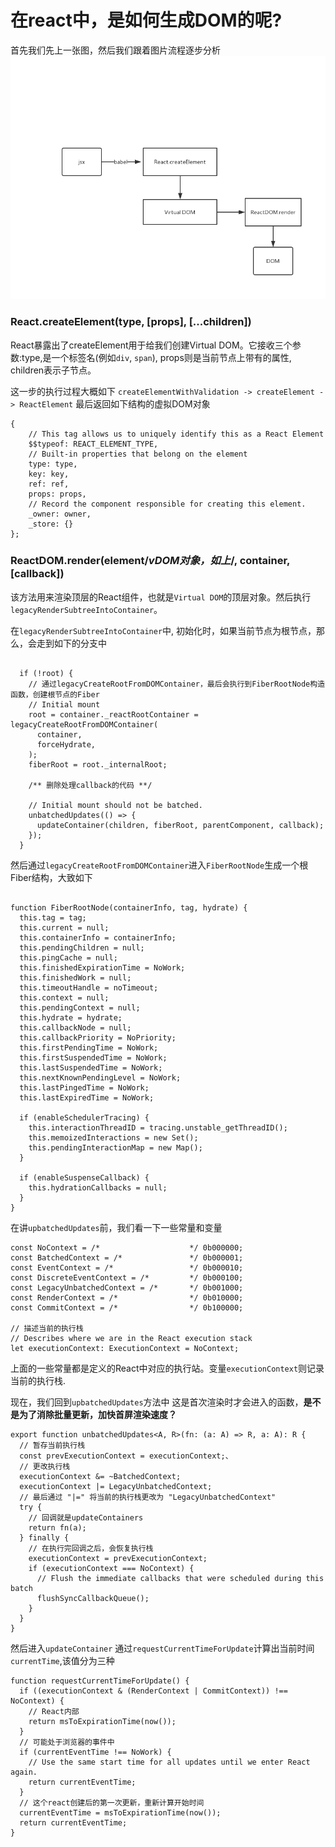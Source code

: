# 在react中，是如何生成DOM的呢?
首先我们先上一张图，然后我们跟着图片流程逐步分析
![真实DOM渲染过程](../../assets/DOM渲染过程.png)

### React.createElement(type, [props], [...children])
React暴露出了createElement用于给我们创建Virtual DOM。它接收三个参数:type,是一个标签名(例如`div`, `span`), props则是当前节点上带有的属性, children表示子节点。

这一步的执行过程大概如下
`createElementWithValidation -> createElement -> ReactElement`
最后返回如下结构的虚拟DOM对象
```
{
    // This tag allows us to uniquely identify this as a React Element
    $$typeof: REACT_ELEMENT_TYPE,
    // Built-in properties that belong on the element
    type: type,
    key: key,
    ref: ref,
    props: props,
    // Record the component responsible for creating this element.
    _owner: owner,
    _store: {}
};
```

### ReactDOM.render(element/*vDOM对象，如上*/, container, [callback])
该方法用来渲染顶层的React组件，也就是`Virtual DOM`的顶层对象。然后执行`legacyRenderSubtreeIntoContainer`。

在`legacyRenderSubtreeIntoContainer`中, 初始化时，如果当前节点为根节点，那么，会走到如下的分支中
```
  
  if (!root) {
    // 通过legacyCreateRootFromDOMContainer，最后会执行到FiberRootNode构造函数，创建根节点的Fiber
    // Initial mount
    root = container._reactRootContainer = legacyCreateRootFromDOMContainer(
      container,
      forceHydrate,
    );
    fiberRoot = root._internalRoot;

    /** 删除处理callback的代码 **/

    // Initial mount should not be batched.
    unbatchedUpdates(() => {
      updateContainer(children, fiberRoot, parentComponent, callback);
    });
  }
```

然后通过`legacyCreateRootFromDOMContainer`进入`FiberRootNode`生成一个根Fiber结构，大致如下
```
  
function FiberRootNode(containerInfo, tag, hydrate) {
  this.tag = tag;
  this.current = null;
  this.containerInfo = containerInfo;
  this.pendingChildren = null;
  this.pingCache = null;
  this.finishedExpirationTime = NoWork;
  this.finishedWork = null;
  this.timeoutHandle = noTimeout;
  this.context = null;
  this.pendingContext = null;
  this.hydrate = hydrate;
  this.callbackNode = null;
  this.callbackPriority = NoPriority;
  this.firstPendingTime = NoWork;
  this.firstSuspendedTime = NoWork;
  this.lastSuspendedTime = NoWork;
  this.nextKnownPendingLevel = NoWork;
  this.lastPingedTime = NoWork;
  this.lastExpiredTime = NoWork;

  if (enableSchedulerTracing) {
    this.interactionThreadID = tracing.unstable_getThreadID();
    this.memoizedInteractions = new Set();
    this.pendingInteractionMap = new Map();
  }

  if (enableSuspenseCallback) {
    this.hydrationCallbacks = null;
  }
}
```


在讲`upbatchedUpdates`前，我们看一下一些常量和变量
```
const NoContext = /*                    */ 0b000000;
const BatchedContext = /*               */ 0b000001;
const EventContext = /*                 */ 0b000010;
const DiscreteEventContext = /*         */ 0b000100;
const LegacyUnbatchedContext = /*       */ 0b001000;
const RenderContext = /*                */ 0b010000;
const CommitContext = /*                */ 0b100000;

// 描述当前的执行栈
// Describes where we are in the React execution stack
let executionContext: ExecutionContext = NoContext;
```
上面的一些常量都是定义的React中对应的执行站。变量`executionContext`则记录当前的执行栈.

现在，我们回到`upbatchedUpdates`方法中
这是首次渲染时才会进入的函数，**是不是为了消除批量更新，加快首屏渲染速度？**

```
export function unbatchedUpdates<A, R>(fn: (a: A) => R, a: A): R {
  // 暂存当前执行栈
  const prevExecutionContext = executionContext;、
  // 更改执行栈
  executionContext &= ~BatchedContext;
  executionContext |= LegacyUnbatchedContext;
  // 最后通过 "|=" 将当前的执行栈更改为 "LegacyUnbatchedContext"
  try {
    // 回调就是updateContainers
    return fn(a);
  } finally {
    // 在执行完回调之后，会恢复执行栈
    executionContext = prevExecutionContext;
    if (executionContext === NoContext) {
      // Flush the immediate callbacks that were scheduled during this batch
      flushSyncCallbackQueue();
    }
  }
}
```

然后进入`updateContainer`
通过`requestCurrentTimeForUpdate`计算出当前时间`currentTime`,该值分为三种
```
function requestCurrentTimeForUpdate() {
  if ((executionContext & (RenderContext | CommitContext)) !== NoContext) {
    // React内部
    return msToExpirationTime(now());
  } 
  // 可能处于浏览器的事件中
  if (currentEventTime !== NoWork) {
    // Use the same start time for all updates until we enter React again.
    return currentEventTime;
  }
  // 这个react创建后的第一次更新，重新计算开始时间
  currentEventTime = msToExpirationTime(now());
  return currentEventTime;
}
```
